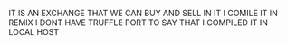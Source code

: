 IT IS AN EXCHANGE THAT WE CAN BUY AND SELL IN IT 
 I COMILE IT IN REMIX 
 I DONT HAVE TRUFFLE PORT TO SAY THAT 
 I COMPILED IT IN LOCAL HOST 
 
